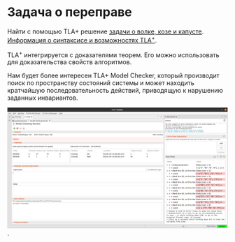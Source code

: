 # **Задача о переправе**

Найти с помощью TLA+ решение [задачи о волке, козе и капусте](https://ru.wikipedia.org/wiki/%D0%92%D0%BE%D0%BB%D0%BA,_%D0%BA%D0%BE%D0%B7%D0%B0_%D0%B8_%D0%BA%D0%B0%D0%BF%D1%83%D1%81%D1%82%D0%B0). [Информация о синтаксисе и возможностях TLA<sup>+</sup>](https://learntla.com/tla/).

TLA<sup>+</sup> интегрируется с доказателями теорем. Его можно использовать для доказательства свойств алгоритмов.

Нам будет более интересен TLA+ Model Checker, который производит поиск по пространству состояний системы и может находить кратчайшую последовательность действий, приводящую к нарушению заданных инвариантов.

![Результат работы TLA+ Toolbox](res/toolbox-result.png).